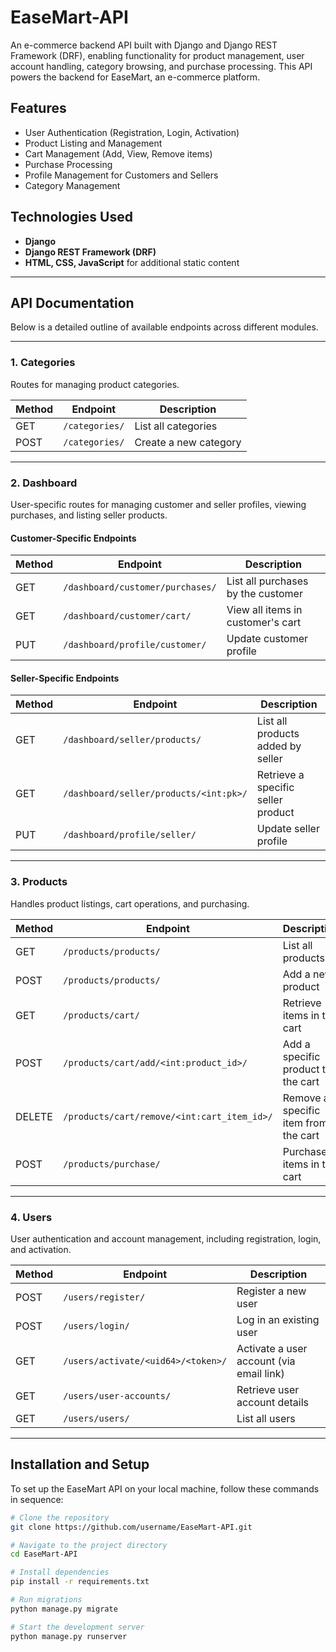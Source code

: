 # EaseMart-API

An e-commerce backend API built with Django and Django REST Framework (DRF), enabling functionality for product management, user account handling, category browsing, and purchase processing. This API powers the backend for EaseMart, an e-commerce platform.

## Features
- User Authentication (Registration, Login, Activation)
- Product Listing and Management
- Cart Management (Add, View, Remove items)
- Purchase Processing
- Profile Management for Customers and Sellers
- Category Management

## Technologies Used
- **Django**
- **Django REST Framework (DRF)**
- **HTML, CSS, JavaScript** for additional static content

---

## API Documentation

Below is a detailed outline of available endpoints across different modules.

---

### 1. **Categories**

Routes for managing product categories.

| Method | Endpoint            | Description                   |
|--------|----------------------|-------------------------------|
| GET    | `/categories/`      | List all categories           |
| POST   | `/categories/`      | Create a new category         |

---

### 2. **Dashboard**

User-specific routes for managing customer and seller profiles, viewing purchases, and listing seller products.

#### Customer-Specific Endpoints

| Method | Endpoint                    | Description                     |
|--------|------------------------------|---------------------------------|
| GET    | `/dashboard/customer/purchases/` | List all purchases by the customer |
| GET    | `/dashboard/customer/cart/`      | View all items in customer's cart  |
| PUT    | `/dashboard/profile/customer/`    | Update customer profile             |

#### Seller-Specific Endpoints

| Method | Endpoint                          | Description                         |
|--------|------------------------------------|-------------------------------------|
| GET    | `/dashboard/seller/products/`      | List all products added by seller   |
| GET    | `/dashboard/seller/products/<int:pk>/` | Retrieve a specific seller product  |
| PUT    | `/dashboard/profile/seller/`       | Update seller profile               |

---

### 3. **Products**

Handles product listings, cart operations, and purchasing.

| Method | Endpoint                           | Description                                       |
|--------|------------------------------------|---------------------------------------------------|
| GET    | `/products/products/`              | List all products                                 |
| POST   | `/products/products/`              | Add a new product                                 |
| GET    | `/products/cart/`                  | Retrieve items in the cart                        |
| POST   | `/products/cart/add/<int:product_id>/` | Add a specific product to the cart               |
| DELETE | `/products/cart/remove/<int:cart_item_id>/` | Remove a specific item from the cart           |
| POST   | `/products/purchase/`              | Purchase items in the cart                        |

---

### 4. **Users**

User authentication and account management, including registration, login, and activation.

| Method | Endpoint                           | Description                                       |
|--------|------------------------------------|---------------------------------------------------|
| POST   | `/users/register/`                 | Register a new user                               |
| POST   | `/users/login/`                    | Log in an existing user                           |
| GET    | `/users/activate/<uid64>/<token>/` | Activate a user account (via email link)          |
| GET    | `/users/user-accounts/`            | Retrieve user account details                     |
| GET    | `/users/users/`                    | List all users                                    |

---

## Installation and Setup

To set up the EaseMart API on your local machine, follow these commands in sequence:

```bash
# Clone the repository
git clone https://github.com/username/EaseMart-API.git

# Navigate to the project directory
cd EaseMart-API

# Install dependencies
pip install -r requirements.txt

# Run migrations
python manage.py migrate

# Start the development server
python manage.py runserver
